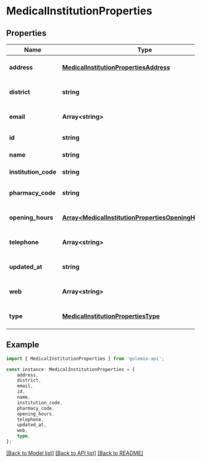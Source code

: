 # MedicalInstitutionProperties


## Properties

Name | Type | Description | Notes
------------ | ------------- | ------------- | -------------
**address** | [**MedicalInstitutionPropertiesAddress**](MedicalInstitutionPropertiesAddress.md) |  | [optional] [default to undefined]
**district** | **string** |  | [optional] [default to undefined]
**email** | **Array&lt;string&gt;** |  | [optional] [default to undefined]
**id** | **string** |  | [default to undefined]
**name** | **string** |  | [default to undefined]
**institution_code** | **string** |  | [default to undefined]
**pharmacy_code** | **string** |  | [optional] [default to undefined]
**opening_hours** | [**Array&lt;MedicalInstitutionPropertiesOpeningHoursInner&gt;**](MedicalInstitutionPropertiesOpeningHoursInner.md) |  | [optional] [default to undefined]
**telephone** | **Array&lt;string&gt;** |  | [optional] [default to undefined]
**updated_at** | **string** |  | [optional] [default to undefined]
**web** | **Array&lt;string&gt;** |  | [optional] [default to undefined]
**type** | [**MedicalInstitutionPropertiesType**](MedicalInstitutionPropertiesType.md) |  | [optional] [default to undefined]

## Example

```typescript
import { MedicalInstitutionProperties } from 'golemio-api';

const instance: MedicalInstitutionProperties = {
    address,
    district,
    email,
    id,
    name,
    institution_code,
    pharmacy_code,
    opening_hours,
    telephone,
    updated_at,
    web,
    type,
};
```

[[Back to Model list]](../README.md#documentation-for-models) [[Back to API list]](../README.md#documentation-for-api-endpoints) [[Back to README]](../README.md)
